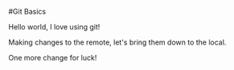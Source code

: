 #Git Basics

Hello world, I love using git!

Making changes to the remote, let's bring them down to the local.

One more change for luck!
